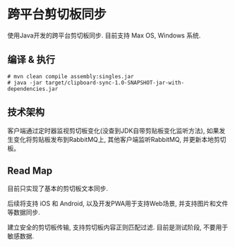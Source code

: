# 跨平台剪切板同步

使用Java开发的跨平台剪切板同步. 目前支持 Max OS, Windows 系统.

## 编译 & 执行

```base
# mvn clean compile assembly:singles.jar 
# java -jar target/clipboard-sync-1.0-SNAPSHOT-jar-with-dependencies.jar
```

## 技术架构

客户端通过定时器监视剪切板变化(没查到JDK自带剪贴板变化监听方法), 如果发生变化将剪贴板发布到RabbitMQ上, 其他客户端监听RabbitMQ, 并更新本地剪切板。

## Read Map

目前只实现了基本的剪切板文本同步.

后续将支持 iOS 和 Android, 以及开发PWA用于支持Web场景, 并支持图片和文件等数据同步.

建立安全的剪切板传输, 支持剪切板内容正则匹配过滤. 目前是测试阶段, 不要用于敏感数据.

